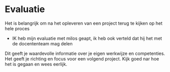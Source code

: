 # Evaluatie

Het is belangrijk om na het opleveren van een project terug te kijken op het hele proces

* IK heb mijn evaluatie met milos geapt, ik heb ook verteld dat hij het met de docententeam mag delen 

Dit geeft je waardevolle informatie over je eigen werkwijze en competenties.
Het geeft je richting en focus voor een volgend project. Kijk goed nar hoe het is gegaan en wees eerlijk. 



